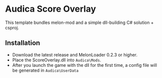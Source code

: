 # Audica Score Overlay

This template bundles melon-mod and a simple dll-building C# solution + csproj.

## Installation

* Download the latest release and MelonLoader 0.2.3 or higher.
* Place the ScoreOverlay.dll into `Audica\Mods`.
* After you launch the game with the dll for the first time, a config file will be generated in `Audica\UserData`


